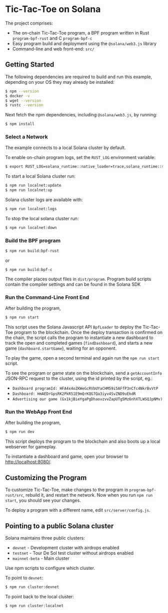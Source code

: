 

# Tic-Tac-Toe on Solana


The project comprises:

* The on-chain Tic-Tac-Toe program, a BPF program written in Rust `program-bpf-rust` and C `program-bpf-c`
* Easy program build and deployment using the `@solana/web3.js` library
* Command-line and web front-end: `src/`

## Getting Started

The following dependencies are required to build and run this example,
depending on your OS they may already be installed:

```sh
$ npm --version
$ docker -v
$ wget --version
$ rustc --version
```

Next fetch the npm dependencies, including `@solana/web3.js`, by running:
```sh
$ npm install
```

### Select a Network
The example connects to a local Solana cluster by default.

To enable on-chain program logs, set the `RUST_LOG` environment variable:
```sh
$ export RUST_LOG=solana_runtime::native_loader=trace,solana_runtime::system_instruction_processor=trace,solana_runtime::bank=debug,solana_bpf_loader=debug,solana_rbpf=debug
```

To start a local Solana cluster run:
```sh
$ npm run localnet:update
$ npm run localnet:up
```

Solana cluster logs are available with:
```sh
$ npm run localnet:logs
```

To stop the local solana cluster run:
```sh
$ npm run localnet:down
```

### Build the BPF program
```sh
$ npm run build:bpf-rust
```
or
```
$ npm run build:bpf-c
```

The compiler places output files in `dist/program`. Program build scripts contain the compiler settings and can be found in the Solana SDK

### Run the Command-Line Front End
After building the program,

```sh
$ npm run start
```

This script uses the Solana Javascript API `BpfLoader` to deploy the Tic-Tac-Toe program to the blockchain.
Once the deploy transaction is confirmed on the chain, the script calls the program to instantiate a new dashboard
to track the open and completed games (`findDashboard`), and starts a new game (`dashboard.startGame`), waiting for an opponent.

To play the game, open a second terminal and again run the `npm run start` script.

To see the program or game state on the blockchain, send a `getAccountInfo` JSON-RPC request to the cluster, using the id printed by the script, eg.:
* `Dashboard programId: HFA4x4oZKWeGcRVbUYaCHM59i5AFfP3nCfc4NkrBvVtP`
* `Dashboard: HmAEDrGpsRK2PkR51E9mQrKQG7Qa3iyv4SvZND9uEkdR`
* `Advertising our game (Gx1kjBieYgaPgDhaovzvvZapUTg5Mz6nhXTLWSQJpNMv)`

### Run the WebApp Front End
After building the program,

```sh
$ npm run dev
```

This script deploys the program to the blockchain and also boots up a local webserver
for gameplay.

To instantiate a dashboard and game, open your browser to [http://localhost:8080/](http://localhost:8080/).

## Customizing the Program
To customize Tic-Tac-Toe, make changes to the program in `program-bpf-rust/src`, rebuild it, and restart the network.
Now when you run `npm run start`, you should see your changes.

To deploy a program with a different name, edit `src/server/config.js`.

## Pointing to a public Solana cluster

Solana maintains three public clusters:
- `devnet` - Development cluster with airdrops enabled
- `testnet` - Tour De Sol test cluster without airdrops enabled
- `mainnet-beta` -  Main cluster
  
Use npm scripts to configure which cluster.

To point to `devnet`:
```bash
$ npm run cluster:devnet
```

To point back to the local cluster:
```bash
$ npm run cluster:localnet
```
